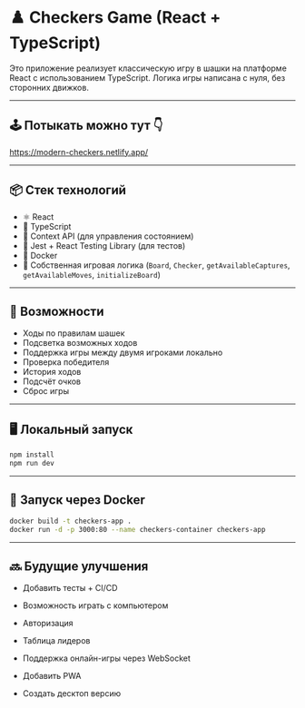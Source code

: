 # ♟️ Checkers Game (React + TypeScript)

Это приложение реализует классическую игру в шашки на платформе React с использованием TypeScript. Логика игры написана с нуля, без сторонних движков.

---

## 🕹️ Потыкать можно тут 👇

https://modern-checkers.netlify.app/

---

## 📦 Стек технологий

- ⚛️ React
- 🔵 TypeScript
- 🎯 Context API (для управления состоянием)
- 🧪 Jest + React Testing Library (для тестов)
- 🐳 Docker
- 🧠 Собственная игровая логика (`Board`, `Checker`, `getAvailableCaptures`, `getAvailableMoves`, `initializeBoard`)

---

## 🚀 Возможности

- Ходы по правилам шашек
- Подсветка возможных ходов
- Поддержка игры между двумя игроками локально
- Проверка победителя
- История ходов
- Подсчёт очков
- Сброс игры

---

## 🖥️ Локальный запуск

```bash
npm install
npm run dev
```

---

## 🐳 Запуск через Docker

```bash
docker build -t checkers-app .
docker run -d -p 3000:80 --name checkers-container checkers-app
```

---

## 🔜 Будущие улучшения

- Добавить тесты + CI/CD

- Возможность играть с компьютером

- Авторизация

- Таблица лидеров

- Поддержка онлайн-игры через WebSocket

- Добавить PWA

- Создать десктоп версию
